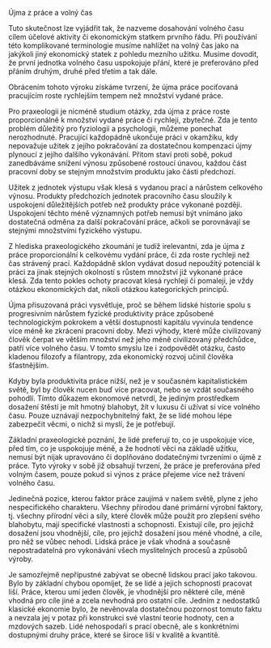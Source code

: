 <prosody rate="slow" pitch="+15%">Újma z práce a volný čas</prosody> <break time="1.2s" />

Tuto skutečnost lze vyjádřit tak, že nazveme dosahování volného času cílem účelové aktivity či ekonomickým statkem prvního řádu. <break time="0.6s" /> Při používání této komplikované terminologie musíme nahlížet na volný čas jako na jakýkoli jiný ekonomický statek z pohledu mezního užitku. <break time="0.7s" /> <emphasis level="moderate">Musíme dovodit, že první jednotka volného času uspokojuje přání, které je preferováno před přáním druhým, druhé před třetím a tak dále.</emphasis>

<break time="0.8s" />

Obrácením tohoto výroku získáme tvrzení, že újma práce pociťovaná pracujícím roste rychlejším tempem než množství vydané práce.

<break time="0.8s" />

Pro praxeologii je nicméně studium otázky, zda újma z práce roste proporcionálně k množství vydané práce či rychleji, zbytečné. <break time="0.6s" /> Zda je tento problém důležitý pro fyziologii a psychologii, můžeme ponechat nerozhodnuté. <break time="0.7s" /> Pracující každopádně ukončuje práci v okamžiku, kdy nepovažuje užitek z jejího pokračování za dostatečnou kompenzaci újmy plynoucí z jejího dalšího vykonávání. <break time="0.6s" /> Přitom staví proti sobě, pokud zanedbáváme snížení výnosu způsobené rostoucí únavou, každou část pracovní doby se stejným množstvím produktu jako části předchozí.

<break time="0.8s" />

<prosody rate="95%">Užitek z jednotek výstupu však klesá s vydanou prací a nárůstem celkového výnosu. <break time="0.5s" /> Produkty předchozích jednotek pracovního času sloužily k uspokojení důležitějších potřeb než produkty práce vykonané později.</prosody> <break time="0.7s" /> Uspokojení těchto méně významných potřeb nemusí být vnímáno jako dostatečná odměna za další pokračování práce, ačkoli se porovnávají se stejnými množstvími fyzického výstupu.

<break time="0.8s" />

Z hlediska praxeologického zkoumání je tudíž irelevantní, zda je újma z práce proporcionální k celkovému vydání práce, či zda roste rychleji než čas strávený prací. <break time="0.7s" /> <emphasis level="strong">Každopádně sklon vydávat dosud nepoužitý potenciál k práci za jinak stejných okolností s růstem množství již vykonané práce klesá.</emphasis> <break time="0.6s" /> Zda tento pokles ochoty pracovat klesá rychleji či pomaleji, je vždy otázkou ekonomických dat, nikoli otázkou kategorických principů.

<break time="0.9s" />

Újma přisuzovaná práci vysvětluje, proč se během lidské historie spolu s progresivním nárůstem fyzické produktivity práce způsobené technologickým pokrokem a větší dostupností kapitálu vyvinula tendence více méně ke zkrácení pracovní doby. <break time="0.7s" /> Mezi výhody, které může civilizovaný člověk čerpat ve větším množství než jeho méně civilizovaný předchůdce, patří více volného času. <break time="0.6s" /> V tomto smyslu lze i zodpovědět otázku, často kladenou filozofy a filantropy, zda ekonomický rozvoj učinil člověka šťastnějším.

<break time="0.8s" />

Kdyby byla produktivita práce nižší, než je v současném kapitalistickém světě, byl by člověk nucen buď více pracovat, nebo se vzdát současného pohodlí. <break time="0.6s" /> Tímto důkazem ekonomové netvrdí, že jediným prostředkem dosažení štěstí je mít hmotný blahobyt, žít v luxusu či užívat si více volného času. <break time="0.7s" /> Pouze uznávají nezpochybnitelný fakt, že se lidé mohou lépe zabezpečit věcmi, o nichž si myslí, že je potřebují.

<break time="0.8s" />

<prosody rate="95%" pitch="-5%">Základní praxeologické poznání, že lidé preferují to, co je uspokojuje více, před tím, co je uspokojuje méně, a že hodnotí věci na základě užitku, nemusí být nijak upravováno či doplňováno dodatečnými tvrzeními o újmě z práce.</prosody> <break time="0.6s" /> Tyto výroky v sobě již obsahují tvrzení, že práce je preferována před volným časem, pouze pokud si výnos z práce přejeme více než trávení volného času.

<break time="0.9s" />

<emphasis level="moderate">Jedinečná pozice, kterou faktor práce zaujímá v našem světě, plyne z jeho nespecifického charakteru.</emphasis> <break time="0.6s" /> Všechny přírodou dané primární výrobní faktory, tj. všechny přírodní věci a síly, které člověk může použít pro zlepšení svého blahobytu, mají specifické vlastnosti a schopnosti. <break time="0.5s" /> Existují cíle, pro jejichž dosažení jsou vhodnější, cíle, pro jejichž dosažení jsou méně vhodné, a cíle, pro něž se vůbec nehodí. <break time="0.7s" /> Lidská práce je však vhodná a současně nepostradatelná pro vykonávání všech myslitelných procesů a způsobů výroby.

<break time="0.8s" />

Je samozřejmě nepřípustné zabývat se obecně lidskou prací jako takovou. <break time="0.5s" /> Bylo by základní chybou opomíjet, že se lidé a jejich schopnosti pracovat liší. <break time="0.6s" /> Práce, kterou umí jeden člověk, je vhodnější pro některé cíle, méně vhodná pro cíle jiné a zcela nevhodná pro ostatní cíle. <break time="0.7s" /> Jedním z nedostatků klasické ekonomie bylo, že nevěnovala dostatečnou pozornost tomuto faktu a nevzala jej v potaz při konstrukci své vlastní teorie hodnoty, cen a mzdových sazeb. <break time="0.6s" /> Lidé nehospodaří s prací obecně, ale s konkrétními dostupnými druhy práce, které se široce liší v kvalitě a kvantitě.